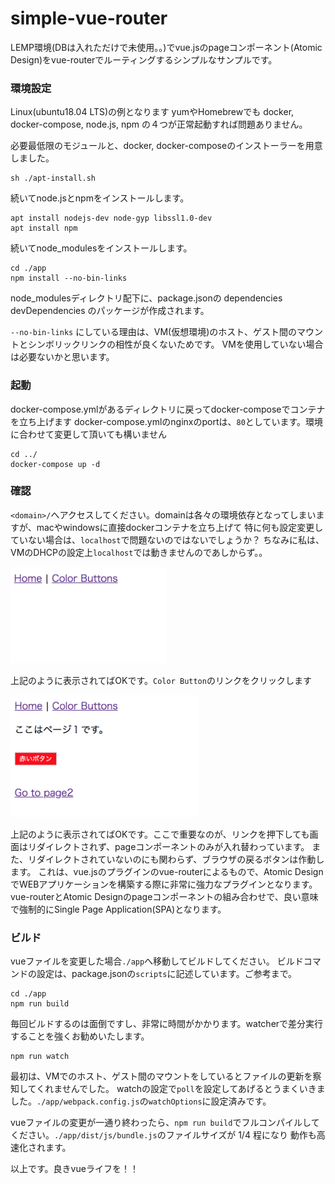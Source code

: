 # simple-vue-router
LEMP環境(DBは入れただけで未使用。。)でvue.jsのpageコンポーネント(Atomic Design)をvue-routerでルーティングするシンプルなサンプルです。
### 環境設定
Linux(ubuntu18.04 LTS)の例となります
yumやHomebrewでも docker, docker-compose, node.js, npm の４つが正常起動すれば問題ありません。

必要最低限のモジュールと、docker, docker-composeのインストーラーを用意しました。
```
sh ./apt-install.sh
```
続いてnode.jsとnpmをインストールします。
```
apt install nodejs-dev node-gyp libssl1.0-dev
apt install npm
```
続いてnode_modulesをインストールします。
```
cd ./app
npm install --no-bin-links
```
node_modulesディレクトリ配下に、package.jsonの dependencies devDependencies のパッケージが作成されます。

`--no-bin-links` にしている理由は、VM(仮想環境)のホスト、ゲスト間のマウントとシンボリックリンクの相性が良くないためです。
VMを使用していない場合は必要ないかと思います。
### 起動
docker-compose.ymlがあるディレクトリに戻ってdocker-composeでコンテナを立ち上げます
docker-compose.ymlのnginxのportは、`80`としています。環境に合わせて変更して頂いても構いません
```
cd ../
docker-compose up -d
```
### 確認
`<domain>/`へアクセスしてください。domainは各々の環境依存となってしまいますが、macやwindowsに直接dockerコンテナを立ち上げて
特に何も設定変更していない場合は、`localhost`で問題ないのではないでしょうか？
ちなみに私は、VMのDHCPの設定上`localhost`では動きませんのであしからず。。

<img src="./image1.jpg" width="250px">

上記のように表示されてばOKです。`Color Button`のリンクをクリックします

<img src="./image2.jpg" width="300px">

上記のように表示されてばOKです。ここで重要なのが、リンクを押下しても画面はリダイレクトされず、pageコンポーネントのみが入れ替わっています。
また、リダイレクトされていないのにも関わらず、ブラウザの戻るボタンは作動します。
これは、vue.jsのプラグインのvue-routerによるもので、Atomic DesignでWEBアプリケーションを構築する際に非常に強力なプラグインとなります。
vue-routerとAtomic Designのpageコンポーネントの組み合わせで、良い意味で強制的にSingle Page Application(SPA)となります。
### ビルド
vueファイルを変更した場合`./app`へ移動してビルドしてください。
ビルドコマンドの設定は、package.jsonの`scripts`に記述しています。ご参考まで。
```
cd ./app
npm run build
```
毎回ビルドするのは面倒ですし、非常に時間がかかります。watcherで差分実行することを強くお勧めいたします。
```
npm run watch
```
最初は、VMでのホスト、ゲスト間のマウントをしているとファイルの更新を察知してくれませんでした。
watchの設定で`poll`を設定してあげるとうまくいきました。`./app/webpack.config.js`の`watchOptions`に設定済みです。

vueファイルの変更が一通り終わったら、`npm run build`でフルコンパイルしてください。`./app/dist/js/bundle.js`のファイルサイズが 1/4 程になり
動作も高速化されます。

以上です。良きvueライフを！！
